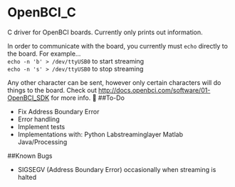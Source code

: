 # OpenBCI_C
C driver for OpenBCI boards.  Currently only prints out information.

In order to communicate with the board, you currently must `echo` directly to the board. For example...<br/>
`echo -n 'b' > /dev/ttyUSB0` to start streaming <br/>
`echo -n 's' > /dev/ttyUSB0` to stop streaming <br/>

Any other character can be sent, however only certain characters will do things to the board. Check out http://docs.openbci.com/software/01-OpenBCI_SDK for more info.

##To-Do
- Fix Address Boundary Error
- Error handling
- Implement tests
- Implementations with:
        Python
        Labstreaminglayer
        Matlab
        Java/Processing

##Known Bugs
- SIGSEGV (Address Boundary Error) occasionally when streaming is halted

